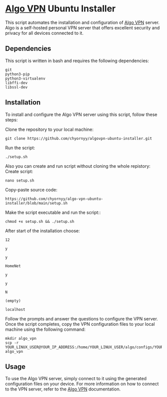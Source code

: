 # [Algo VPN](https://github.com/trailofbits/algo) Ubuntu Installer
This script automates the installation and configuration of [Algo VPN](https://github.com/trailofbits/algo) server. Algo is a self-hosted personal VPN server that offers excellent security and privacy for all devices connected to it.

## Dependencies
This script is written in bash and requires the following dependencies:
```
git
python3-pip
python3-virtualenv
libffi-dev
libssl-dev
```

## Installation
To install and configure the Algo VPN server using this script, follow these steps:

Clone the repository to your local machine:
```
git clone https://github.com/chyornyy/algovpn-ubuntu-installer.git
```
Run the script:
```
./setup.sh
```

Also you can create and run script without cloning the whole repistory:
Create script:
```
nano setup.sh
```
Copy-paste source code:
```
https://github.com/chyornyy/algo-vpn-ubuntu-installer/blob/main/setup.sh
```

Make the script executable and run the script::
```
chmod +x setup.sh && ./setup.sh
```
After start of the installation choose:
```
12
```
```
y
```
```
y
```
```
HomeNet
```
```
y
```
```
y
```
```
N
```
```
(empty)
```
```
localhost
```
Follow the prompts and answer the questions to configure the VPN server.
Once the script completes, copy the VPN configuration files to your local machine using the following command:
```
mkdir algo_vpn
scp -r YOUR_LINUX_USER@YOUR_IP_ADDRESS:/home/YOUR_LINUX_USER/algo/configs/YOUR_IP_ADDRESS/wireguard/ algo_vpn
```

## Usage

To use the Algo VPN server, simply connect to it using the generated configuration files on your device. For more information on how to connect to the VPN server, refer to the [Algo VPN](https://github.com/trailofbits/algo/tree/master/docs) documentation.